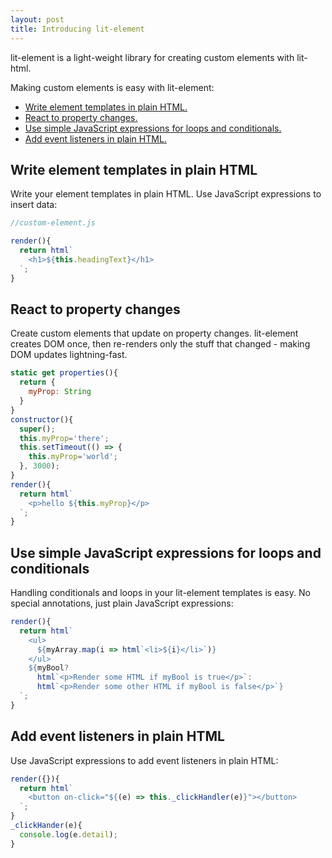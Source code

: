 ```yaml
---
layout: post
title: Introducing lit-element
---
```


lit-element is a light-weight library for creating custom elements with lit-html.

Making custom elements is easy with lit-element:

* [Write element templates in plain HTML.](introduction/)
* [React to property changes.](changes)
* [Use simple JavaScript expressions for loops and conditionals.](expressions)
* [Add event listeners in plain HTML.](listeners)

<a id="plain"></a>

## Write element templates in plain HTML

Write your element templates in plain HTML. Use JavaScript expressions to insert data:

```js
//custom-element.js 

render(){
  return html`
    <h1>${this.headingText}</h1>
  `;
}
```

<a id="changes"></a>

## React to property changes

Create custom elements that update on property changes. lit-element creates DOM once, then re-renders only the stuff that changed - making DOM updates lightning-fast.

```js
static get properties(){
  return {
    myProp: String
  }  
}
constructor(){
  super();
  this.myProp='there';
  this.setTimeout(() => {
    this.myProp='world';
  }, 3000);
}
render(){
  return html`
    <p>hello ${this.myProp}</p>
  `;
}
```

<a id="expressions"></a>

## Use simple JavaScript expressions for loops and conditionals

Handling conditionals and loops in your lit-element templates is easy. No special annotations, just plain JavaScript expressions:

```js
render(){
  return html`
    <ul>
      ${myArray.map(i => html`<li>${i}</li>`)}
    </ul>
    ${myBool?
      html`<p>Render some HTML if myBool is true</p>`:
      html`<p>Render some other HTML if myBool is false</p>`}
  `;
}
```


<a id="listeners"></a>

## Add event listeners in plain HTML

Use JavaScript expressions to add event listeners in plain HTML:

```js
render({}){
  return html`
    <button on-click="${(e) => this._clickHandler(e)}"></button>
  `;
}
_clickHander(e){
  console.log(e.detail);
}
```

